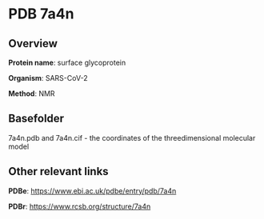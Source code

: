 # PDB 7a4n

## Overview

**Protein name**: surface glycoprotein

**Organism**: SARS-CoV-2

**Method**: NMR



## Basefolder

7a4n.pdb and 7a4n.cif - the coordinates of the threedimensional molecular model



## Other relevant links 
**PDBe**:  https://www.ebi.ac.uk/pdbe/entry/pdb/7a4n
 
**PDBr**: https://www.rcsb.org/structure/7a4n 
